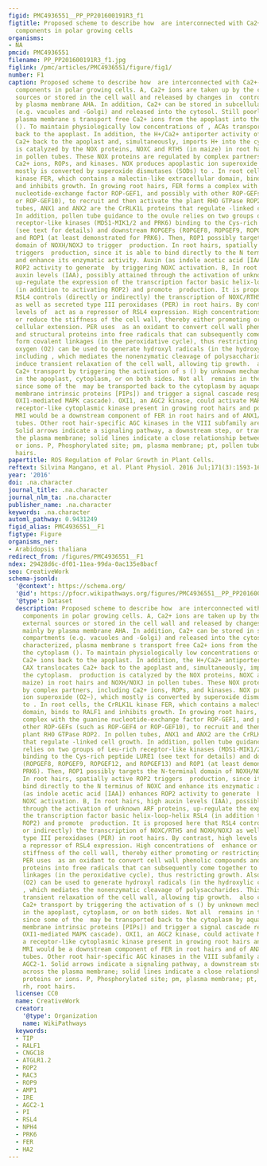 ```yaml
---
figid: PMC4936551__PP_PP201600191R3_f1
figtitle: Proposed scheme to describe how  are interconnected with Ca2+-pH signaling
  components in polar growing cells
organisms:
- NA
pmcid: PMC4936551
filename: PP_PP201600191R3_f1.jpg
figlink: /pmc/articles/PMC4936551/figure/fig1/
number: F1
caption: Proposed scheme to describe how  are interconnected with Ca2+-pH signaling
  components in polar growing cells. A, Ca2+ ions are taken up by the cell from external
  sources or stored in the cell wall and released by changes in  controlled mainly
  by plasma membrane AHA. In addition, Ca2+ can be stored in subcellular compartments
  (e.g. vacuoles and -Golgi) and released into the cytosol. Still poorly characterized,
  plasma membrane s transport free Ca2+ ions from the apoplast into the cytoplasm
  (). To maintain physiologically low concentrations of , ACAs transport Ca2+ ions
  back to the apoplast. In addition, the H+/Ca2+ antiporter activity of CAX translocates
  Ca2+ back to the apoplast and, simultaneously, imports H+ into the cytoplasm.  production
  is catalyzed by the NOX proteins, NOXC and RTH5 (in maize) in root hairs and NOXH/NOXJ
  in pollen tubes. These NOX proteins are regulated by complex partners, including
  Ca2+ ions, ROPs, and kinases. NOX produces apoplastic ion superoxide (O2−), which
  mostly is converted by superoxide dismutases (SODs) to . In root cells, the CrRLK1L
  kinase FER, which contains a malectin-like extracellular domain, binds to RALF1
  and inhibits growth. In growing root hairs, FER forms a complex with the guanine
  nucleotide-exchange factor ROP-GEF1, and possibly with other ROP-GEFs (such as ROP-GEF4
  or ROP-GEF10), to recruit and then activate the plant RHO GTPase ROP2. In pollen
  tubes, ANX1 and ANX2 are the CrRLK1L proteins that regulate -linked cell growth.
  In addition, pollen tube guidance to the ovule relies on two groups of Leu-rich
  receptor-like kinases (MDS1-MIK1/2 and PRK6) binding to the Cys-rich peptide LURE1
  (see text for details) and downstream ROPGEFs (ROPGEF8, ROPGEF9, ROPGEF12, and ROPGEF13)
  and ROP1 (at least demonstrated for PRK6). Then, ROP1 possibly targets the N-terminal
  domain of NOXH/NOXJ to trigger  production. In root hairs, spatially active ROP2
  triggers  production, since it is able to bind directly to the N terminus of NOXC
  and enhance its enzymatic activity. Auxin (as indole acetic acid [IAA]) enhances
  ROP2 activity to generate  by triggering NOXC activation. B, In root hairs, high
  auxin levels (IAA), possibly attained through the activation of unknown ARF proteins,
  up-regulate the expression of the transcription factor basic helix-loop-helix RSL4
  (in addition to activating ROP2) and promote  production. It is proposed here that
  RSL4 controls (directly or indirectly) the transcription of NOXC/RTH5 and NOXH/NOXJ
  as well as secreted type III peroxidases (PER) in root hairs. By contrast, high
  levels of  act as a repressor of RSL4 expression. High concentrations of  enhance
  or reduce the stiffness of the cell wall, thereby either promoting or restricting
  cellular extension. PER uses  as an oxidant to convert cell wall phenolic compounds
  and structural proteins into free radicals that can subsequently come together to
  form covalent linkages (in the peroxidative cycle), thus restricting growth. Also,  and
  oxygen (O2) can be used to generate hydroxyl radicals (in the hydroxylic cycle),
  including , which mediates the nonenzymatic cleavage of polysaccharides. This would
  induce transient relaxation of the cell wall, allowing tip growth.  also could promote
  Ca2+ transport by triggering the activation of s () by unknown mechanisms, possibly
  in the apoplast, cytoplasm, or on both sides. Not all  remains in the apoplast,
  since some of the  may be transported back to the cytoplasm by aquaporins (plasma
  membrane intrinsic proteins [PIPs]) and trigger a signal cascade response (e.g.
  OXI1-mediated MAPK cascade). OXI1, an AGC2 kinase, could activate MARIS (MRI), a
  receptor-like cytoplasmic kinase present in growing root hairs and pollen tubes.
  MRI would be a downstream component of FER in root hairs and of ANX1/ANX2 in pollen
  tubes. Other root hair-specific AGC kinases in the VIII subfamily are IRE and AGC2-1.
  Solid arrows indicate a signaling pathway, a downstream step, or transport across
  the plasma membrane; solid lines indicate a close relationship between proteins
  or ions. P, Phosphorylated site; pm, plasma membrane; pt, pollen tubes; rh, root
  hairs.
papertitle: ROS Regulation of Polar Growth in Plant Cells.
reftext: Silvina Mangano, et al. Plant Physiol. 2016 Jul;171(3):1593-1605.
year: '2016'
doi: .na.character
journal_title: .na.character
journal_nlm_ta: .na.character
publisher_name: .na.character
keywords: .na.character
automl_pathway: 0.9431249
figid_alias: PMC4936551__F1
figtype: Figure
organisms_ner:
- Arabidopsis thaliana
redirect_from: /figures/PMC4936551__F1
ndex: 29428d6c-df01-11ea-99da-0ac135e8bacf
seo: CreativeWork
schema-jsonld:
  '@context': https://schema.org/
  '@id': https://pfocr.wikipathways.org/figures/PMC4936551__PP_PP201600191R3_f1.html
  '@type': Dataset
  description: Proposed scheme to describe how  are interconnected with Ca2+-pH signaling
    components in polar growing cells. A, Ca2+ ions are taken up by the cell from
    external sources or stored in the cell wall and released by changes in  controlled
    mainly by plasma membrane AHA. In addition, Ca2+ can be stored in subcellular
    compartments (e.g. vacuoles and -Golgi) and released into the cytosol. Still poorly
    characterized, plasma membrane s transport free Ca2+ ions from the apoplast into
    the cytoplasm (). To maintain physiologically low concentrations of , ACAs transport
    Ca2+ ions back to the apoplast. In addition, the H+/Ca2+ antiporter activity of
    CAX translocates Ca2+ back to the apoplast and, simultaneously, imports H+ into
    the cytoplasm.  production is catalyzed by the NOX proteins, NOXC and RTH5 (in
    maize) in root hairs and NOXH/NOXJ in pollen tubes. These NOX proteins are regulated
    by complex partners, including Ca2+ ions, ROPs, and kinases. NOX produces apoplastic
    ion superoxide (O2−), which mostly is converted by superoxide dismutases (SODs)
    to . In root cells, the CrRLK1L kinase FER, which contains a malectin-like extracellular
    domain, binds to RALF1 and inhibits growth. In growing root hairs, FER forms a
    complex with the guanine nucleotide-exchange factor ROP-GEF1, and possibly with
    other ROP-GEFs (such as ROP-GEF4 or ROP-GEF10), to recruit and then activate the
    plant RHO GTPase ROP2. In pollen tubes, ANX1 and ANX2 are the CrRLK1L proteins
    that regulate -linked cell growth. In addition, pollen tube guidance to the ovule
    relies on two groups of Leu-rich receptor-like kinases (MDS1-MIK1/2 and PRK6)
    binding to the Cys-rich peptide LURE1 (see text for details) and downstream ROPGEFs
    (ROPGEF8, ROPGEF9, ROPGEF12, and ROPGEF13) and ROP1 (at least demonstrated for
    PRK6). Then, ROP1 possibly targets the N-terminal domain of NOXH/NOXJ to trigger  production.
    In root hairs, spatially active ROP2 triggers  production, since it is able to
    bind directly to the N terminus of NOXC and enhance its enzymatic activity. Auxin
    (as indole acetic acid [IAA]) enhances ROP2 activity to generate  by triggering
    NOXC activation. B, In root hairs, high auxin levels (IAA), possibly attained
    through the activation of unknown ARF proteins, up-regulate the expression of
    the transcription factor basic helix-loop-helix RSL4 (in addition to activating
    ROP2) and promote  production. It is proposed here that RSL4 controls (directly
    or indirectly) the transcription of NOXC/RTH5 and NOXH/NOXJ as well as secreted
    type III peroxidases (PER) in root hairs. By contrast, high levels of  act as
    a repressor of RSL4 expression. High concentrations of  enhance or reduce the
    stiffness of the cell wall, thereby either promoting or restricting cellular extension.
    PER uses  as an oxidant to convert cell wall phenolic compounds and structural
    proteins into free radicals that can subsequently come together to form covalent
    linkages (in the peroxidative cycle), thus restricting growth. Also,  and oxygen
    (O2) can be used to generate hydroxyl radicals (in the hydroxylic cycle), including
    , which mediates the nonenzymatic cleavage of polysaccharides. This would induce
    transient relaxation of the cell wall, allowing tip growth.  also could promote
    Ca2+ transport by triggering the activation of s () by unknown mechanisms, possibly
    in the apoplast, cytoplasm, or on both sides. Not all  remains in the apoplast,
    since some of the  may be transported back to the cytoplasm by aquaporins (plasma
    membrane intrinsic proteins [PIPs]) and trigger a signal cascade response (e.g.
    OXI1-mediated MAPK cascade). OXI1, an AGC2 kinase, could activate MARIS (MRI),
    a receptor-like cytoplasmic kinase present in growing root hairs and pollen tubes.
    MRI would be a downstream component of FER in root hairs and of ANX1/ANX2 in pollen
    tubes. Other root hair-specific AGC kinases in the VIII subfamily are IRE and
    AGC2-1. Solid arrows indicate a signaling pathway, a downstream step, or transport
    across the plasma membrane; solid lines indicate a close relationship between
    proteins or ions. P, Phosphorylated site; pm, plasma membrane; pt, pollen tubes;
    rh, root hairs.
  license: CC0
  name: CreativeWork
  creator:
    '@type': Organization
    name: WikiPathways
  keywords:
  - TIP
  - RALF1
  - CNGC18
  - ATGLR1.2
  - ROP2
  - RAC3
  - ROP9
  - AMP1
  - IRE
  - AGC2-1
  - PI
  - RSL4
  - NPH4
  - PRK6
  - FER
  - HA2
---
```

